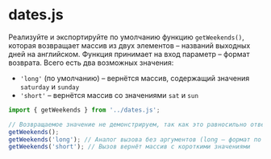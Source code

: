 # dates.js

Реализуйте и экспортируйте по умолчанию функцию ``getWeekends()``, которая возвращает массив из двух элементов – названий выходных дней на английском. Функция принимает на вход параметр – формат возврата. Всего есть два возможных значения:
* ``'long'`` (по умолчанию) – вернётся массив, содержащий значения ``saturday`` и ``sunday``
* ``'short'`` – вернётся массив со значениями ``sat`` и ``sun``

```javascript 
import { getWeekends } from '../dates.js';

// Возвращаемое значение не демонстрируем, так как это равносильно ответу
getWeekends();
getWeekends('long'); // Аналог вызова без аргументов (long — формат по умолчанию)
getWeekends('short'); // Вызов вернёт массив с короткими значениями
```
